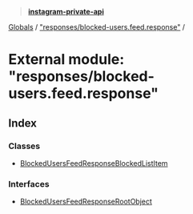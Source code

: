 > **[instagram-private-api](../README.md)**

[Globals](../globals.md) / ["responses/blocked-users.feed.response"](_responses_blocked_users_feed_response_.md) /

# External module: "responses/blocked-users.feed.response"

## Index

### Classes

* [BlockedUsersFeedResponseBlockedListItem](../classes/_responses_blocked_users_feed_response_.blockedusersfeedresponseblockedlistitem.md)

### Interfaces

* [BlockedUsersFeedResponseRootObject](../interfaces/_responses_blocked_users_feed_response_.blockedusersfeedresponserootobject.md)